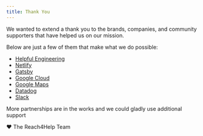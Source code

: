 ```yaml
---
title: Thank You
---
```


We wanted to extend a thank you to the brands, companies, and community supporters that have helped us on our mission.

Below are just a few of them that make what we do possible:

- [Helpful Engineering](https://www.helpfulengineering.org/)
- [Netlify](https://www.netlify.com/)
- [Gatsby](https://www.gatsbyjs.com/cloud/)
- [Google Cloud](https://cloud.google.com/)
- [Google Maps](https://cloud.google.com/maps-platform/)
- [Datadog](https://www.datadoghq.com)
- [Slack](https://slack.com/intl/en-gb/resources/using-slack/covid-help)

More partnerships are in the works and we could gladly use additional support

❤ The Reach4Help Team️
